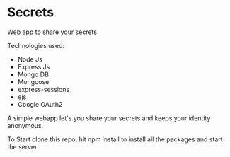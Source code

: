 # Secrets

Web app to share your secrets 

Technologies used:
- Node Js
- Express Js
- Mongo DB
- Mongoose
- express-sessions
- ejs
- Google OAuth2 

A simple webapp let's you share your secrets and keeps your identity anonymous.

To Start clone this repo, hit npm install to install all the packages and start the server
